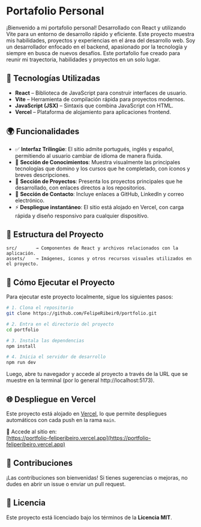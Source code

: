 
# Portafolio Personal

¡Bienvenido a mi portafolio personal! Desarrollado con React y utilizando Vite para un entorno de desarrollo rápido y eficiente. Este proyecto muestra mis habilidades, proyectos y experiencias en el área del desarrollo web. Soy un desarrollador enfocado en el backend, apasionado por la tecnología y siempre en busca de nuevos desafíos. Este portafolio fue creado para reunir mi trayectoria, habilidades y proyectos en un solo lugar.

## 🚀 Tecnologías Utilizadas

- **React** – Biblioteca de JavaScript para construir interfaces de usuario.
- **Vite** – Herramienta de compilación rápida para proyectos modernos.
- **JavaScript (JSX)** – Sintaxis que combina JavaScript con HTML.
- **Vercel** – Plataforma de alojamiento para aplicaciones frontend.

## 🌍 Funcionalidades

- ✅ **Interfaz Trilingüe**: El sitio admite portugués, inglés y español, permitiendo al usuario cambiar de idioma de manera fluida.
- 🧠 **Sección de Conocimientos**: Muestra visualmente las principales tecnologías que domino y los cursos que he completado, con íconos y breves descripciones.
- 💼 **Sección de Proyectos**: Presenta los proyectos principales que he desarrollado, con enlaces directos a los repositorios.
- 📇 **Sección de Contacto**: Incluye enlaces a GitHub, LinkedIn y correo electrónico.
- ⚡ **Despliegue instantáneo**: El sitio está alojado en Vercel, con carga rápida y diseño responsivo para cualquier dispositivo.

## 📁 Estructura del Proyecto

```
src/       → Componentes de React y archivos relacionados con la aplicación.  
assets/    → Imágenes, íconos y otros recursos visuales utilizados en el proyecto.
```

## 🚀 Cómo Ejecutar el Proyecto

Para ejecutar este proyecto localmente, sigue los siguientes pasos:

```bash
# 1. Clona el repositorio
git clone https://github.com/FelipeRibeir0/portfolio.git

# 2. Entra en el directorio del proyecto
cd portfolio

# 3. Instala las dependencias
npm install

# 4. Inicia el servidor de desarrollo
npm run dev
```

Luego, abre tu navegador y accede al proyecto a través de la URL que se muestre en la terminal (por lo general http://localhost:5173).

## 🌐 Despliegue en Vercel

Este proyecto está alojado en [Vercel](https://vercel.com), lo que permite despliegues automáticos con cada push en la rama `main`.

🔗 Accede al sitio en:  
[https://portfolio-feliperibeiro.vercel.app](https://portfolio-feliperibeiro.vercel.app)

## 🤝 Contribuciones

¡Las contribuciones son bienvenidas! Si tienes sugerencias o mejoras, no dudes en abrir un issue o enviar un pull request.

## 📄 Licencia

Este proyecto está licenciado bajo los términos de la **Licencia MIT**.
